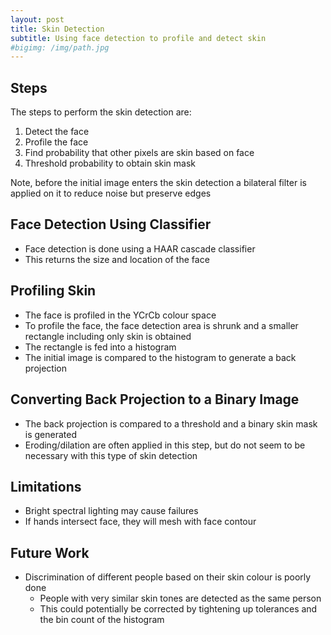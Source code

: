 ```yaml
---
layout: post
title: Skin Detection
subtitle: Using face detection to profile and detect skin
#bigimg: /img/path.jpg
---
```


## Steps
The steps to perform the skin detection are:
1. Detect the face
2. Profile the face
3. Find probability that other pixels are skin based on face
4. Threshold probability to obtain skin mask

Note, before the initial image enters the skin detection a bilateral filter is applied on it to reduce noise but preserve edges

## Face Detection Using Classifier
- Face detection is done using a HAAR cascade classifier
- This returns the size and location of the face

## Profiling Skin
- The face is profiled in the YCrCb colour space
- To profile the face, the face detection area is shrunk and a smaller rectangle including only skin is obtained
- The rectangle is fed into a histogram
- The initial image is compared to the histogram to generate a back projection

## Converting Back Projection to a Binary Image
- The back projection is compared to a threshold and a binary skin mask is generated
- Eroding/dilation are often applied in this step, but do not seem to be necessary with this type of skin detection

## Limitations
- Bright spectral lighting may cause failures
- If hands intersect face, they will mesh with face contour

## Future Work
- Discrimination of different people based on their skin colour is poorly done
    - People with very similar skin tones are detected as the same person
    - This could potentially be corrected by tightening up tolerances and the bin count of the histogram